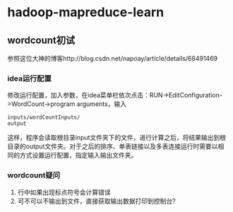 # hadoop-mapreduce-learn

## wordcount初试

参照这位大神的博客http://blog.csdn.net/napoay/article/details/68491469

### idea运行配置

修改运行配置，加入参数，在idea菜单栏依次点击：RUN->EditConfiguration->WordCount->program arguments，输入

```
inputs/wordCountInputs/
output
```

这样，程序会读取根目录input文件夹下的文件，进行计算之后，将结果输出到根目录的output文件夹。对于之后的排序、单表链接以及多表连接运行时需要以相同的方式设置运行配置，指定输入输出文件夹。

### wordcount疑问

1. 行中如果出现标点符号会计算错误
2. 可不可以不输出到文件，直接获取输出数据打印到控制台?

